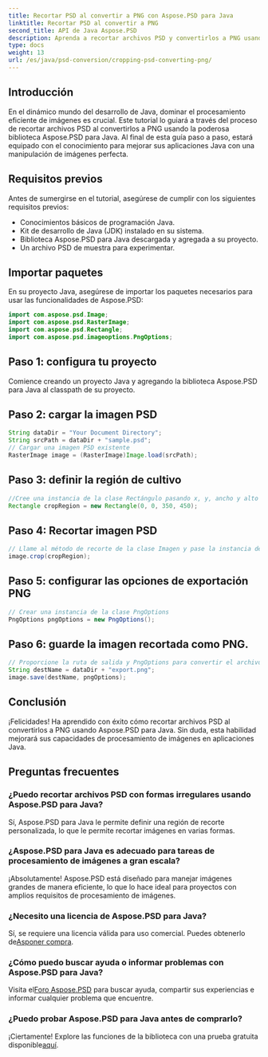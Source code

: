 ```yaml
---
title: Recortar PSD al convertir a PNG con Aspose.PSD para Java
linktitle: Recortar PSD al convertir a PNG
second_title: API de Java Aspose.PSD
description: Aprenda a recortar archivos PSD y convertirlos a PNG usando Aspose.PSD para Java. Mejore sus aplicaciones Java con un procesamiento de imágenes eficiente.
type: docs
weight: 13
url: /es/java/psd-conversion/cropping-psd-converting-png/
---
```

## Introducción
En el dinámico mundo del desarrollo de Java, dominar el procesamiento eficiente de imágenes es crucial. Este tutorial lo guiará a través del proceso de recortar archivos PSD al convertirlos a PNG usando la poderosa biblioteca Aspose.PSD para Java. Al final de esta guía paso a paso, estará equipado con el conocimiento para mejorar sus aplicaciones Java con una manipulación de imágenes perfecta.
## Requisitos previos
Antes de sumergirse en el tutorial, asegúrese de cumplir con los siguientes requisitos previos:
- Conocimientos básicos de programación Java.
- Kit de desarrollo de Java (JDK) instalado en su sistema.
- Biblioteca Aspose.PSD para Java descargada y agregada a su proyecto.
- Un archivo PSD de muestra para experimentar.
## Importar paquetes
En su proyecto Java, asegúrese de importar los paquetes necesarios para usar las funcionalidades de Aspose.PSD:
```java
import com.aspose.psd.Image;
import com.aspose.psd.RasterImage;
import com.aspose.psd.Rectangle;
import com.aspose.psd.imageoptions.PngOptions;
```
## Paso 1: configura tu proyecto
Comience creando un proyecto Java y agregando la biblioteca Aspose.PSD para Java al classpath de su proyecto.
## Paso 2: cargar la imagen PSD
```java
String dataDir = "Your Document Directory";
String srcPath = dataDir + "sample.psd";
// Cargar una imagen PSD existente
RasterImage image = (RasterImage)Image.load(srcPath);
```
## Paso 3: definir la región de cultivo
```java
//Cree una instancia de la clase Rectángulo pasando x, y, ancho y alto
Rectangle cropRegion = new Rectangle(0, 0, 350, 450);
```
## Paso 4: Recortar imagen PSD
```java
// Llame al método de recorte de la clase Imagen y pase la instancia de Rectángulo
image.crop(cropRegion);
```
## Paso 5: configurar las opciones de exportación PNG
```java
// Crear una instancia de la clase PngOptions
PngOptions pngOptions = new PngOptions();
```
## Paso 6: guarde la imagen recortada como PNG.
```java
// Proporcione la ruta de salida y PngOptions para convertir el archivo PSD a PNG y guardar la salida.
String destName = dataDir + "export.png";
image.save(destName, pngOptions);
```
## Conclusión
¡Felicidades! Ha aprendido con éxito cómo recortar archivos PSD al convertirlos a PNG usando Aspose.PSD para Java. Sin duda, esta habilidad mejorará sus capacidades de procesamiento de imágenes en aplicaciones Java.
## Preguntas frecuentes
### ¿Puedo recortar archivos PSD con formas irregulares usando Aspose.PSD para Java?
Sí, Aspose.PSD para Java le permite definir una región de recorte personalizada, lo que le permite recortar imágenes en varias formas.
### ¿Aspose.PSD para Java es adecuado para tareas de procesamiento de imágenes a gran escala?
¡Absolutamente! Aspose.PSD está diseñado para manejar imágenes grandes de manera eficiente, lo que lo hace ideal para proyectos con amplios requisitos de procesamiento de imágenes.
### ¿Necesito una licencia de Aspose.PSD para Java?
 Sí, se requiere una licencia válida para uso comercial. Puedes obtenerlo de[Asponer compra](https://purchase.aspose.com/buy).
### ¿Cómo puedo buscar ayuda o informar problemas con Aspose.PSD para Java?
 Visita el[Foro Aspose.PSD](https://forum.aspose.com/c/psd/34) para buscar ayuda, compartir sus experiencias e informar cualquier problema que encuentre.
### ¿Puedo probar Aspose.PSD para Java antes de comprarlo?
 ¡Ciertamente! Explore las funciones de la biblioteca con una prueba gratuita disponible[aquí](https://releases.aspose.com/).